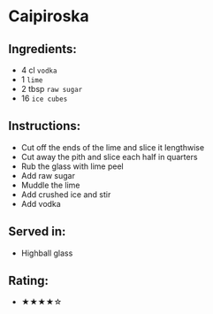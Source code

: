 # Caipiroska

## Ingredients:
- 4 cl `vodka`
- 1 `lime`
- 2 tbsp `raw sugar`
- 16 `ice cubes`

## Instructions:
- Cut off the ends of the lime and slice it lengthwise
- Cut away the pith and slice each half in quarters
- Rub the glass with lime peel
- Add raw sugar
- Muddle the lime
- Add crushed ice and stir
- Add vodka

## Served in:
- Highball glass

## Rating:
- ★★★★☆